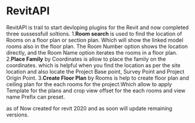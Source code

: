 # RevitAPI
RevitAPI is trail to start devloping plugins for the Revit and now completed three sussessfull soltions.
1.**Room search** is used to find the location of Rooms on a floor plan or section plan.
        Which will show the linked model rooms also in the floor plan. The Room Number option shows the location directly, and the Room Name option iterates the rooms in a floor plan.
 2.**Place Family** by Coordinates is allow to place the family on the coordinates. which is helpful when you find the location as per the site location and also locate the Project Base point, Survey Point and Project Origin Point.
 3.**Create Floor Plan** by Rooms is help to create floor plan and ceiling plan for the each rooms for the project.Which allow to apply Template for the plans and crop view offset for the each rooms and view name Prefix can preset.
 
 as of Now created for revit 2020 and as soon will update remaining versions.
